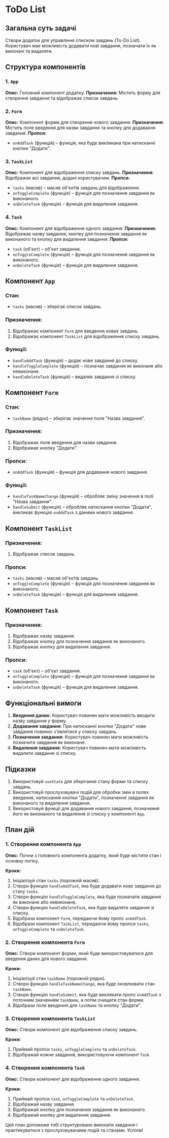 # ToDo List

## Загальна суть задачі

Створи додаток для управління списком завдань (To-Do List). Користувач має можливість додавати нові завдання, позначати їх як виконані та видаляти.

## Структура компонентів

### 1. `App`

**Опис:** Головний компонент додатку.
**Призначення:** Містить форму для створення завдання та відображає список завдань.

### 2. `Form`

**Опис:** Компонент форми для створення нового завдання.
**Призначення:** Містить поле введення для назви завдання та кнопку для додавання завдання.
**Пропси:**

- `onAddTask` (функція) – функція, яка буде викликана при натисканні кнопки "Додати".

### 3. `TaskList`

**Опис:** Компонент для відображення списку завдань.
**Призначення:** Відображає всі завдання, додані користувачем.
**Пропси:**

- `tasks` (масив) – масив об'єктів завдань для відображення.
- `onToggleComplete` (функція) – функція для позначення завдання як виконаного.
- `onDeleteTask` (функція) – функція для видалення завдання.

### 4. `Task`

**Опис:** Компонент для відображення одного завдання.
**Призначення:** Відображає назву завдання, кнопку для позначення завдання як виконаного та кнопку для видалення завдання.
**Пропси:**

- `task` (об'єкт) – об'єкт завдання.
- `onToggleComplete` (функція) – функція для позначення завдання як виконаного.
- `onDeleteTask` (функція) – функція для видалення завдання.

## Компонент `App`

### Стан:

- `tasks` (масив) – зберігає список завдань.

### Призначення:

1. Відображає компонент `Form` для введення нових завдань.
2. Відображає компонент `TaskList` для відображення списку завдань.

### Функції:

- `handleAddTask` (функція) – додає нове завдання до списку.
- `handleToggleComplete` (функція) – позначає завдання як виконане або невиконане.
- `handleDeleteTask` (функція) – видаляє завдання зі списку.

## Компонент `Form`

### Стан:

- `taskName` (рядок) – зберігає значення поля "Назва завдання".

### Призначення:

1. Відображає поле введення для назви завдання.
2. Відображає кнопку "Додати".

### Пропси:

- `onAddTask` (функція) – функція для додавання нового завдання.

### Функції:

- `handleTaskNameChange` (функція) – обробляє зміну значення в полі "Назва завдання".
- `handleSubmit` (функція) – обробляє натискання кнопки "Додати", викликає функцію `onAddTask` з даними нового завдання.

## Компонент `TaskList`

### Призначення:

1. Відображає список завдань.

### Пропси:

- `tasks` (масив) – масив об'єктів завдань.
- `onToggleComplete` (функція) – функція для позначення завдання як виконаного.
- `onDeleteTask` (функція) – функція для видалення завдання.

## Компонент `Task`

### Призначення:

1. Відображає назву завдання.
2. Відображає кнопку для позначення завдання як виконаного.
3. Відображає кнопку для видалення завдання.

### Пропси:

- `task` (об'єкт) – об'єкт завдання.
- `onToggleComplete` (функція) – функція для позначення завдання як виконаного.
- `onDeleteTask` (функція) – функція для видалення завдання.

## Функціональні вимоги

1. **Введення даних:** Користувач повинен мати можливість вводити назву завдання у форму.
2. **Додавання завдання:** При натисканні кнопки "Додати" нове завдання повинно з'являтися у списку завдань.
3. **Позначення завдання:** Користувач повинен мати можливість позначити завдання як виконане.
4. **Видалення завдання:** Користувач повинен мати можливість видалити завдання зі списку.

## Підказки

1. Використовуй `useState` для зберігання стану форми та списку завдань.
2. Використовуй прослуховувачі подій для обробки змін в полях введення, натискання кнопки "Додати", позначення завдання як виконаного та видалення завдання.
3. Використовуй функції для додавання нового завдання, позначення його як виконаного та видалення зі списку у компоненті `App`.

## План дій

### 1. Створення компонента `App`

**Опис:** Почни з головного компонента додатку, який буде містити стан і основну логіку.

**Кроки:**

1. Ініціалізуй стан `tasks` (порожній масив).
2. Створи функцію `handleAddTask`, яка буде додавати нове завдання до стану `tasks`.
3. Створи функцію `handleToggleComplete`, яка буде позначати завдання як виконане або невиконане.
4. Створи функцію `handleDeleteTask`, яка буде видаляти завдання зі списку.
5. Відобрази компонент `Form`, передаючи йому пропс `onAddTask`.
6. Відобрази компонент `TaskList`, передаючи йому пропси `tasks`, `onToggleComplete` та `onDeleteTask`.

### 2. Створення компонента `Form`

**Опис:** Створи компонент форми, який буде використовуватися для введення даних для нового завдання.

**Кроки:**

1. Ініціалізуй стан `taskName` (порожній рядок).
2. Створи функцію `handleTaskNameChange`, яка буде оновлювати стан `taskName`.
3. Створи функцію `handleSubmit`, яка буде викликати пропс `onAddTask` з поточним значенням `taskName`, а потім очищати стан форми.
4. Відобрази поле введення для `taskName` та кнопку "Додати".

### 3. Створення компонента `TaskList`

**Опис:** Створи компонент для відображення списку завдань.

**Кроки:**

1. Приймай пропси `tasks`, `onToggleComplete` та `onDeleteTask`.
2. Відображай кожне завдання, використовуючи компонент `Task`.

### 4. Створення компонента `Task`

**Опис:** Створи компонент для відображення одного завдання.

**Кроки:**

1. Приймай пропси `task`, `onToggleComplete` та `onDeleteTask`.
2. Відображай назву завдання.
3. Відображай кнопку для позначення завдання як виконаного.
4. Відображай кнопку для видалення завдання.

Цей план допоможе тобі структуровано виконати завдання і практикуватися з прослуховувачами подій та станами. Успіхів!
